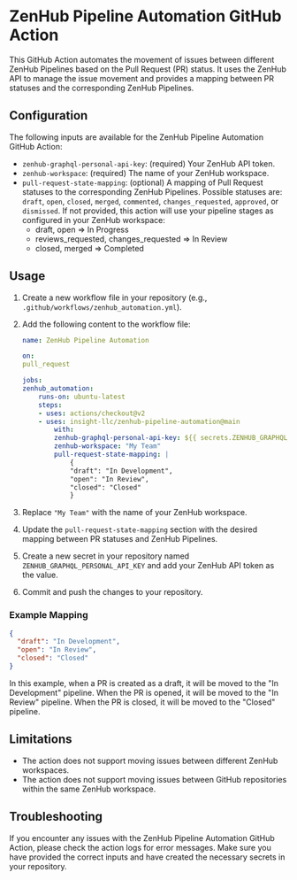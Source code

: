 # ZenHub Pipeline Automation GitHub Action

This GitHub Action automates the movement of issues between different ZenHub Pipelines based on the Pull Request (PR) status. It uses the ZenHub API to manage the issue movement and provides a mapping between PR statuses and the corresponding ZenHub Pipelines.

## Configuration

The following inputs are available for the ZenHub Pipeline Automation GitHub Action:

- `zenhub-graphql-personal-api-key`: (required) Your ZenHub API token.
- `zenhub-workspace`: (required) The name of your ZenHub workspace.
- `pull-request-state-mapping`: (optional) A mapping of Pull Request statuses to the corresponding ZenHub Pipelines. Possible statuses are: `draft`, `open`, `closed`, `merged`, `commented`, `changes_requested`, `approved`, or `dismissed`. If not provided, this action will use your pipeline stages as configured in your ZenHub workspace:
  - draft, open => In Progress
  - reviews_requested, changes_requested => In Review
  - closed, merged => Completed

## Usage

1. Create a new workflow file in your repository (e.g., `.github/workflows/zenhub_automation.yml`).
2. Add the following content to the workflow file:

    ```yaml
    name: ZenHub Pipeline Automation

    on:
    pull_request

    jobs:
    zenhub_automation:
        runs-on: ubuntu-latest
        steps:
        - uses: actions/checkout@v2
        - uses: insight-llc/zenhub-pipeline-automation@main
            with:
            zenhub-graphql-personal-api-key: ${{ secrets.ZENHUB_GRAPHQL_PERSONAL_API_KEY }}
            zenhub-workspace: "My Team"
            pull-request-state-mapping: |
                {
                "draft": "In Development",
                "open": "In Review",
                "closed": "Closed"
                }
    ```

3. Replace `"My Team"` with the name of your ZenHub workspace.
4. Update the `pull-request-state-mapping` section with the desired mapping between PR statuses and ZenHub Pipelines.
5. Create a new secret in your repository named `ZENHUB_GRAPHQL_PERSONAL_API_KEY` and add your ZenHub API token as the value.
6. Commit and push the changes to your repository.

### Example Mapping

```json
{
  "draft": "In Development",
  "open": "In Review",
  "closed": "Closed"
}
```

In this example, when a PR is created as a draft, it will be moved to the "In Development" pipeline. When the PR is opened, it will be moved to the "In Review" pipeline. When the PR is closed, it will be moved to the "Closed" pipeline.

## Limitations

- The action does not support moving issues between different ZenHub workspaces.
- The action does not support moving issues between GitHub repositories within the same ZenHub workspace.

## Troubleshooting

If you encounter any issues with the ZenHub Pipeline Automation GitHub Action, please check the action logs for error messages. Make sure you have provided the correct inputs and have created the necessary secrets in your repository.
